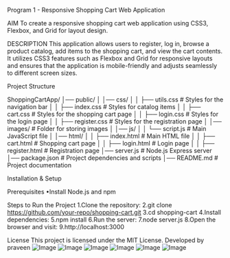 Program 1 - Responsive Shopping Cart Web Application 



AIM
To create a responsive shopping cart web application using CSS3, Flexbox, and Grid for layout design.

DESCRIPTION
This application allows users to register, log in, browse a product catalog, add items to the shopping cart, and view the cart contents. It utilizes CSS3 features such as Flexbox and Grid for responsive layouts and ensures that the application is mobile-friendly and adjusts seamlessly to different screen sizes.

Project Structure

ShoppingCartApp/
│── public/
│ │── css/
│ │ ├── utils.css # Styles for the navigation bar
│ │ ├── index.css # Styles for catalog items
│ │ ├── cart.css # Styles for the shopping cart page
│ │ ├── login.css # Styles for the login page
│ │ ├── register.css # Styles for the registration page
│ │── images/ # Folder for storing images
│ │── js/
│ │ └── script.js # Main JavaScript file
│ │── html/
│ │ ├── index.html # Main HTML file
│ │ ├── cart.html # Shopping cart page
│ │ ├── login.html # Login page
│ │ ├── register.html # Registration page
│── server.js # Node.js Express server
│── package.json # Project dependencies and scripts
│── README.md # Project documentation

Installation & Setup

Prerequisites
•Install Node.js and npm

Steps to Run the Project
1.Clone the repository:
2.git clone https://github.com/your-repo/shopping-cart.git
3.cd shopping-cart
4.Install dependencies:
5.npm install
6.Run the server:
7.node server.js
8.Open the browser and visit:
9.http://localhost:3000

License
This project is licensed under the MIT License.
Developed by praveen
![Image](https://github.com/user-attachments/assets/0e9010c5-ae7b-4653-ada5-d1c1c5195e33)
![Image](https://github.com/user-attachments/assets/48618ce9-77fb-48ec-9205-7825560846f6)
![Image](https://github.com/user-attachments/assets/990e2e1e-9938-44bc-bd23-7d907237e699)
![Image](https://github.com/user-attachments/assets/50290c69-8724-412e-ba9e-fef0be51b5b7)
![Image](https://github.com/user-attachments/assets/535014e1-0375-4995-88f7-cac41cb41d06)
![Image](https://github.com/user-attachments/assets/965f633b-8b53-4422-a6ec-59547711ed74)
